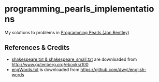 # programming_pearls_implementations
My solutions to problems in [Programming Pearls (Jon Bentley)](https://www.amazon.com/Programming-Pearls-2nd-Jon-Bentley/dp/0201657880)

## References & Credits
- [shakespeare.txt & shakespeare_small.txt](https://github.com/ihsuy/programming_pearls/blob/master/shakespeare.txt) are downloaded from http://www.gutenberg.org/ebooks/100
- [engWords.txt](https://github.com/ihsuy/programming_pearls/blob/master/engWords.txt) is downloaded from https://github.com/dwyl/english-words
